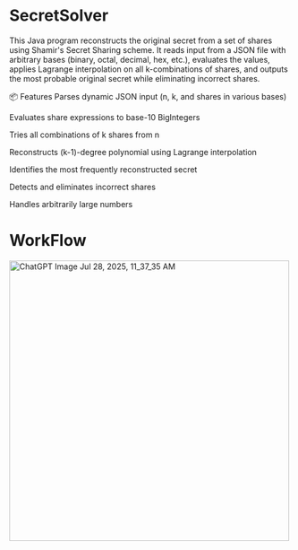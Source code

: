 # SecretSolver

This Java program reconstructs the original secret from a set of shares using Shamir's Secret Sharing scheme. It reads input from a JSON file with arbitrary bases (binary, octal, decimal, hex, etc.), evaluates the values, applies Lagrange interpolation on all k-combinations of shares, and outputs the most probable original secret while eliminating incorrect shares.

📦 Features
Parses dynamic JSON input (n, k, and shares in various bases)

Evaluates share expressions to base-10 BigIntegers

Tries all combinations of k shares from n

Reconstructs (k-1)-degree polynomial using Lagrange interpolation

Identifies the most frequently reconstructed secret

Detects and eliminates incorrect shares

Handles arbitrarily large numbers

# WorkFlow

<img width="500" height="500" alt="ChatGPT Image Jul 28, 2025, 11_37_35 AM" src="https://github.com/user-attachments/assets/55321726-cd6d-4c39-bc92-9c11e217e2fe" />
